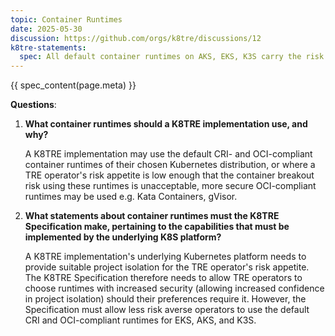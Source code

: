 ```yaml
---
topic: Container Runtimes
date: 2025-05-30
discussion: https://github.com/orgs/k8tre/discussions/12
k8tre-statements:
  spec: All default container runtimes on AKS, EKS, K3S carry the risk of container breakout. For most TRE operators, this wouldn't be considered a significant risk. TRE operators who can not tolerate the risk of container breakouts should consider using a more secure lower level runtime such as Kata Containers or gVisor.
---
```


{{ spec_content(page.meta) }}

**Questions**: 

1. **What container runtimes should a K8TRE implementation use, and why?**

    A K8TRE implementation may use the default CRI- and OCI-compliant container runtimes of their chosen Kubernetes distribution, or where a TRE operator's risk appetite is low enough that the container breakout risk using these runtimes is unacceptable, more secure OCI-compliant runtimes may be used e.g. Kata Containers, gVisor.

2. **What statements about container runtimes must the K8TRE Specification make, pertaining to the capabilities that must be implemented by the underlying K8S platform?**

    A K8TRE implementation's underlying Kubernetes platform needs to provide suitable project isolation for the TRE operator's risk appetite. The K8TRE Specification therefore needs to allow TRE operators to choose runtimes with increased security (allowing increased confidence in project isolation) should their preferences require it. However, the Specification must allow less risk averse operators to use the default CRI and OCI-compliant runtimes for EKS, AKS, and K3S.
